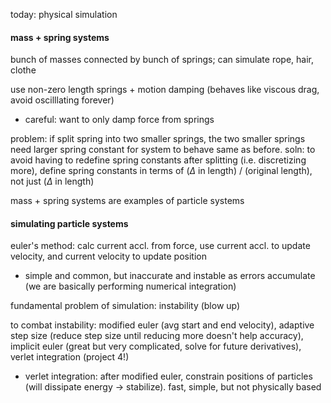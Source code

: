 today: physical simulation

#### mass + spring systems

bunch of masses connected by bunch of springs; can simulate rope, hair, clothe

use non-zero length springs + motion damping (behaves like viscous drag, avoid oscilllating forever)

- careful: want to only damp force from springs

problem: if split spring into two smaller springs, the two smaller springs need larger spring constant for system to behave same as before. soln: to avoid having to redefine spring constants after splitting (i.e. discretizing more), define spring constants in terms of ($\Delta$ in length) / (original length), not just  ($\Delta$ in length)

mass + spring systems are examples of particle systems

#### simulating particle systems

euler's method: calc current accl. from force, use current accl. to update velocity, and current velocity to update position

- simple and common, but inaccurate and instable as errors accumulate (we are basically performing numerical integration)

fundamental problem of simulation: instability (blow up)

to combat instability: modified euler (avg start and end velocity), adaptive step size (reduce step size until reducing more doesn't help accuracy), implicit euler (great but very complicated, solve for future derivatives), verlet integration (project 4!)

- verlet integration: after modified euler, constrain positions of particles (will dissipate energy $\rightarrow$ stabilize). fast, simple, but not physically based